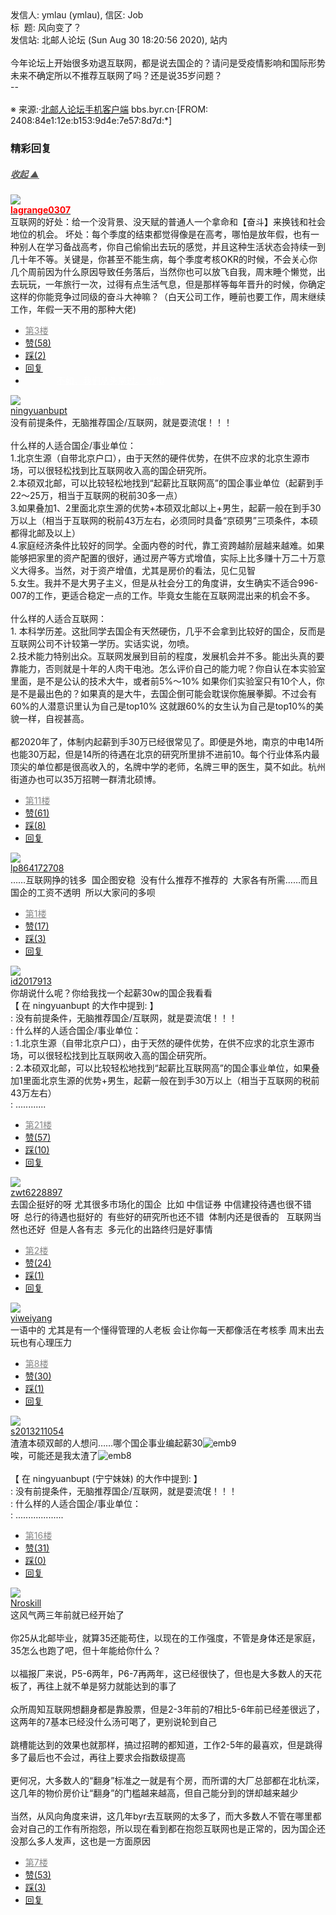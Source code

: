 
<div class="a-content-wrap">发信人: ymlau (ymlau), 信区: Job<br>标&nbsp;&nbsp;题: 风向变了？<br>发信站: 北邮人论坛 (Sun Aug 30 18:20:56 2020), 站内<br><br>今年论坛上开始很多劝退互联网，都是说去国企的？请问是受疫情影响和国际形势未来不确定所以不推荐互联网了吗？还是说35岁问题？<br>--<br><br><font class="f000"></font><font class="f001">※ 来源:·<a target="_blank" href="http://developers.byr.cn/mobile">北邮人论坛手机客户端</a> bbs.byr.cn·[FROM: 2408:84e1:12e:b153:9d4e:7e57:8d7d:*]</font><font class="f000"><br></font><div id="nice_view" class="corner" style="margin:0;display:block"><div class="a-nice-comment-divline"><h3><span>精彩回复</span></h3><h5><a class="a-func-toggle" style="color:#555;" href="#">收起 ▲</a></h5></div><div class="a-nice-comment"><div class="a-nice-comment-item"><a class="a-nice-comment-face" href="/user/query/lagrange0307"><img src="https://bbs.byr.cn/img/face_default_m.jpg"></a><div class="a-nice-comment-cell"><div class="a-nice-comment-id"><a href="/user/query/lagrange0307"><strong style="color:red;">lagrange0307</strong></a></div><div class="a-nice-comment-content">互联网的好处：给一个没背景、没天赋的普通人一个拿命和【奋斗】来换钱和社会地位的机会。 坏处：每个季度的结束都觉得像是在高考，哪怕是放年假，也有一种别人在学习备战高考，你自己偷偷出去玩的感觉，并且这种生活状态会持续一到几十年不等。关键是，你甚至不能生病，每个季度考核OKR的时候，不会关心你几个周前因为什么原因导致任务落后，当然你也可以放飞自我，周末睡个懒觉，出去玩玩，一年旅行一次，过得有点生活气息，但是那样等每年晋升的时候，你确定这样的你能竞争过同级的奋斗大神嘛？（白天公司工作，睡前也要工作，周末继续工作，年假一天不用的那种大佬)</div><div><ul class="a-func a-nice-comment-func"><li><a class="a-nice-comment-floor" style="color:#888;" title="点击跳转" href="/article/Job/2099441?s=2099450">第3楼</a></li><li><a href="/article/Job/ajax_voteup/2099450.json" class="a-func-like" id="like_list2099450"><samp class="ico-pos-zaninactive" id="icon_like_list2099450"></samp>赞(58)</a></li><li><a href="/article/Job/ajax_votedown/2099450.json" id="listCai2099450" class="a-func-cai"><samp class="ico-pos-caiinactive" id="icon_list_cai2099450"></samp>踩(2)</a></li><li><samp class="ico-pos-reply"></samp><a href="/article/Job/post/2099450" class="a-post">回复</a></li><li><a href="#" style="color:white;margin:0px 50px;">不如，我们从头来过。 9/10</a></li></ul></div></div></div><div class="a-nice-comment-item"><a class="a-nice-comment-face" href="/user/query/ningyuanbupt"><img src="https://bbs.byr.cn/img/face_default_m.jpg"></a><div class="a-nice-comment-cell"><div class="a-nice-comment-id"><a href="/user/query/ningyuanbupt">ningyuanbupt</a></div><div class="a-nice-comment-content">没有前提条件，无脑推荐国企/互联网，就是耍流氓！！！<br><br>什么样的人适合国企/事业单位：<br>1.北京生源（自带北京户口），由于天然的硬件优势，在供不应求的北京生源市场，可以很轻松找到比互联网收入高的国企研究所。<br>2.本硕双北邮，可以比较轻松地找到“起薪比互联网高”的国企事业单位（起薪到手22～25万，相当于互联网的税前30多一点）<br>3.如果叠加1、2里面北京生源的优势+本硕双北邮以上+男生，起薪一般在到手30万以上（相当于互联网的税前43万左右，必须同时具备“京硕男”三项条件，本硕都得北邮及以上）<br>4.家庭经济条件比较好的同学。全面内卷的时代，靠工资跨越阶层越来越难。如果能够把家里的资产配置的很好，通过房产等方式增值，实际上比多赚十万二十万意义大得多。当然，对于资产增值，尤其是房价的看法，见仁见智<br>5.女生。我并不是大男子主义，但是从社会分工的角度讲，女生确实不适合996-007的工作，更适合稳定一点的工作。毕竟女生能在互联网混出来的机会不多。<br><br>什么样的人适合互联网：<br>1. 本科学历差。这批同学去国企有天然硬伤，几乎不会拿到比较好的国企，反而是互联网公司不计较第一学历。实话实说，勿喷。<br>2.技术能力特别出众。互联网发展到目前的程度，发展机会并不多。能出头真的要靠能力，否则就是十年的人肉干电池。怎么评价自己的能力呢？你自认在本实验室里面，是不是公认的技术大牛，或者前5%～10% 如果你们实验室只有10个人，你是不是最出色的？如果真的是大牛，去国企倒可能会耽误你施展拳脚。不过会有60%的人潜意识里认为自己是top10% 这就跟60%的女生认为自己是top10%的美貌一样，自视甚高。<br><br>都2020年了，体制内起薪到手30万已经很常见了。即便是外地，南京的中电14所也能30万起，但是14所的待遇在北京的研究所里排不进前10。每个行业体系内最顶尖的单位都是很高收入的，名牌中学的老师，名牌三甲的医生，莫不如此。杭州街道办也可以35万招聘一群清北硕博。</div><div><ul class="a-func a-nice-comment-func"><li><a class="a-nice-comment-floor" style="color:#888;" title="点击跳转" href="/article/Job/2099441?s=2099483">第11楼</a></li><li><a href="/article/Job/ajax_voteup/2099483.json" class="a-func-like" id="like_list2099483"><samp class="ico-pos-zaninactive" id="icon_like_list2099483"></samp>赞(61)</a></li><li><a href="/article/Job/ajax_votedown/2099483.json" id="listCai2099483" class="a-func-cai"><samp class="ico-pos-caiinactive" id="icon_list_cai2099483"></samp>踩(8)</a></li><li><samp class="ico-pos-reply"></samp><a href="/article/Job/post/2099483" class="a-post">回复</a></li></ul></div></div></div><div class="a-nice-comment-item"><a class="a-nice-comment-face" href="/user/query/lp864172708"><img src="https://bbs.byr.cn/img/face_default_m.jpg"></a><div class="a-nice-comment-cell"><div class="a-nice-comment-id"><a href="/user/query/lp864172708">lp864172708</a></div><div class="a-nice-comment-content">……互联网挣的钱多&nbsp;&nbsp;国企图安稳&nbsp;&nbsp;没有什么推荐不推荐的&nbsp;&nbsp;大家各有所需……而且国企的工资不透明&nbsp;&nbsp;所以大家问的多呗</div><div><ul class="a-func a-nice-comment-func"><li><a class="a-nice-comment-floor" style="color:#888;" title="点击跳转" href="/article/Job/2099441?s=2099444">第1楼</a></li><li><a href="/article/Job/ajax_voteup/2099444.json" class="a-func-like" id="like_list2099444"><samp class="ico-pos-zaninactive" id="icon_like_list2099444"></samp>赞(17)</a></li><li><a href="/article/Job/ajax_votedown/2099444.json" id="listCai2099444" class="a-func-cai"><samp class="ico-pos-caiinactive" id="icon_list_cai2099444"></samp>踩(3)</a></li><li><samp class="ico-pos-reply"></samp><a href="/article/Job/post/2099444" class="a-post">回复</a></li></ul></div></div></div><div class="a-nice-comment-item"><a class="a-nice-comment-face" href="/user/query/id2017913"><img src="https://bbs.byr.cn/img/face_default_m.jpg"></a><div class="a-nice-comment-cell"><div class="a-nice-comment-id"><a href="/user/query/id2017913">id2017913</a></div><div class="a-nice-comment-content">你胡说什么呢？你给我找一个起薪30w的国企我看看<br>【 在 ningyuanbupt 的大作中提到: 】<br>: 没有前提条件，无脑推荐国企/互联网，就是耍流氓！！！<br>: 什么样的人适合国企/事业单位：<br>: 1.北京生源（自带北京户口），由于天然的硬件优势，在供不应求的北京生源市场，可以很轻松找到比互联网收入高的国企研究所。<br>: 2.本硕双北邮，可以比较轻松地找到“起薪比互联网高”的国企事业单位，如果叠加1里面北京生源的优势+男生，起薪一般在到手30万以上（相当于互联网的税前43万左右）<br>: ............</div><div><ul class="a-func a-nice-comment-func"><li><a class="a-nice-comment-floor" style="color:#888;" title="点击跳转" href="/article/Job/2099441?s=2099498">第21楼</a></li><li><a href="/article/Job/ajax_voteup/2099498.json" class="a-func-like" id="like_list2099498"><samp class="ico-pos-zaninactive" id="icon_like_list2099498"></samp>赞(57)</a></li><li><a href="/article/Job/ajax_votedown/2099498.json" id="listCai2099498" class="a-func-cai"><samp class="ico-pos-caiinactive" id="icon_list_cai2099498"></samp>踩(10)</a></li><li><samp class="ico-pos-reply"></samp><a href="/article/Job/post/2099498" class="a-post">回复</a></li></ul></div></div></div><div class="a-nice-comment-item"><a class="a-nice-comment-face" href="/user/query/zwt6228897"><img src="https://bbs.byr.cn/img/face_default_m.jpg"></a><div class="a-nice-comment-cell"><div class="a-nice-comment-id"><a href="/user/query/zwt6228897">zwt6228897</a></div><div class="a-nice-comment-content">去国企挺好的呀 尤其很多市场化的国企&nbsp;&nbsp;比如 中信证券 中信建投待遇也很不错呀&nbsp;&nbsp;总行的待遇也挺好的&nbsp;&nbsp;有些好的研究所也还不错&nbsp;&nbsp;体制内还是很香的&nbsp;&nbsp; 互联网当然也还好&nbsp;&nbsp;但是人各有志&nbsp;&nbsp;多元化的出路终归是好事情</div><div><ul class="a-func a-nice-comment-func"><li><a class="a-nice-comment-floor" style="color:#888;" title="点击跳转" href="/article/Job/2099441?s=2099449">第2楼</a></li><li><a href="/article/Job/ajax_voteup/2099449.json" class="a-func-like" id="like_list2099449"><samp class="ico-pos-zaninactive" id="icon_like_list2099449"></samp>赞(24)</a></li><li><a href="/article/Job/ajax_votedown/2099449.json" id="listCai2099449" class="a-func-cai"><samp class="ico-pos-caiinactive" id="icon_list_cai2099449"></samp>踩(1)</a></li><li><samp class="ico-pos-reply"></samp><a href="/article/Job/post/2099449" class="a-post">回复</a></li></ul></div></div></div><div class="a-nice-comment-item"><a class="a-nice-comment-face" href="/user/query/yiweiyang"><img src="https://bbs.byr.cn/uploadFace/Y/yiweiyang.1620.jpg"></a><div class="a-nice-comment-cell"><div class="a-nice-comment-id"><a href="/user/query/yiweiyang">yiweiyang</a></div><div class="a-nice-comment-content">一语中的 尤其是有一个懂得管理的人老板 会让你每一天都像活在考核季 周末出去玩也有心理压力</div><div><ul class="a-func a-nice-comment-func"><li><a class="a-nice-comment-floor" style="color:#888;" title="点击跳转" href="/article/Job/2099441?s=2099472">第8楼</a></li><li><a href="/article/Job/ajax_voteup/2099472.json" class="a-func-like" id="like_list2099472"><samp class="ico-pos-zaninactive" id="icon_like_list2099472"></samp>赞(30)</a></li><li><a href="/article/Job/ajax_votedown/2099472.json" id="listCai2099472" class="a-func-cai"><samp class="ico-pos-caiinactive" id="icon_list_cai2099472"></samp>踩(1)</a></li><li><samp class="ico-pos-reply"></samp><a href="/article/Job/post/2099472" class="a-post">回复</a></li></ul></div></div></div><div class="a-nice-comment-item"><a class="a-nice-comment-face" href="/user/query/s2013211054"><img src="https://bbs.byr.cn/img/face_default_m.jpg"></a><div class="a-nice-comment-cell"><div class="a-nice-comment-id"><a href="/user/query/s2013211054">s2013211054</a></div><div class="a-nice-comment-content">渣渣本硕双邮的人想问……哪个国企事业编起薪30<img src="/img/ubb/emb/9.gif" alt="emb9" style="display:inline;border-style:none"><br>唉，可能还是我太渣了<img src="/img/ubb/emb/8.gif" alt="emb8" style="display:inline;border-style:none"><br><br>【 在 ningyuanbupt (宁宁妹妹) 的大作中提到: 】<br>: 没有前提条件，无脑推荐国企/互联网，就是耍流氓！！！<br>: 什么样的人适合国企/事业单位：<br>: ...................</div><div><ul class="a-func a-nice-comment-func"><li><a class="a-nice-comment-floor" style="color:#888;" title="点击跳转" href="/article/Job/2099441?s=2099488">第16楼</a></li><li><a href="/article/Job/ajax_voteup/2099488.json" class="a-func-like" id="like_list2099488"><samp class="ico-pos-zaninactive" id="icon_like_list2099488"></samp>赞(31)</a></li><li><a href="/article/Job/ajax_votedown/2099488.json" id="listCai2099488" class="a-func-cai"><samp class="ico-pos-caiinactive" id="icon_list_cai2099488"></samp>踩(0)</a></li><li><samp class="ico-pos-reply"></samp><a href="/article/Job/post/2099488" class="a-post">回复</a></li></ul></div></div></div><div class="a-nice-comment-item"><a class="a-nice-comment-face" href="/user/query/Nroskill"><img src="https://bbs.byr.cn/uploadFace/N/Nroskill.558.jpg"></a><div class="a-nice-comment-cell"><div class="a-nice-comment-id"><a href="/user/query/Nroskill">Nroskill</a></div><div class="a-nice-comment-content">这风气两三年前就已经开始了<br><br>你25从北邮毕业，就算35还能苟住，以现在的工作强度，不管是身体还是家庭，35怎么也跑了吧，但十年能给你什么？<br><br>以福报厂来说，P5-6两年，P6-7再两年，这已经很快了，但也是大多数人的天花板了，再往上就不单是努力就能达到的事了<br><br>众所周知互联网想翻身都是靠股票，但是2-3年前的7相比5-6年前已经差很远了，这两年的7基本已经没什么汤可喝了，更别说轮到自己<br><br>跳槽能达到的效果也就那样，搞过招聘的都知道，工作2-5年的最喜欢，但是跳得多了最后也不会过，再往上要求会指数级提高<br><br>更何况，大多数人的“翻身”标准之一就是有个房，而所谓的大厂总部都在北杭深，这几年的物价房价让“翻身”的门槛越来越高，但自己能分到的饼却越来越少<br><br>当然，从风向角度来讲，这几年byr去互联网的太多了，而大多数人不管在哪里都会对自己的工作有所抱怨，所以现在看到都在抱怨互联网也是正常的，因为国企还没那么多人发声，这也是一方面原因</div><div><ul class="a-func a-nice-comment-func"><li><a class="a-nice-comment-floor" style="color:#888;" title="点击跳转" href="/article/Job/2099441?s=2099471">第7楼</a></li><li><a href="/article/Job/ajax_voteup/2099471.json" class="a-func-like" id="like_list2099471"><samp class="ico-pos-zaninactive" id="icon_like_list2099471"></samp>赞(53)</a></li><li><a href="/article/Job/ajax_votedown/2099471.json" id="listCai2099471" class="a-func-cai"><samp class="ico-pos-caiinactive" id="icon_list_cai2099471"></samp>踩(3)</a></li><li><samp class="ico-pos-reply"></samp><a href="/article/Job/post/2099471" class="a-post">回复</a></li></ul></div></div></div></div></div><!--成就解锁：彩蛋2号获得！输入魂斗罗秘籍可解锁彩蛋3号。hint： IE 0=A  1=B--来自bbs.byr.cn----></div>